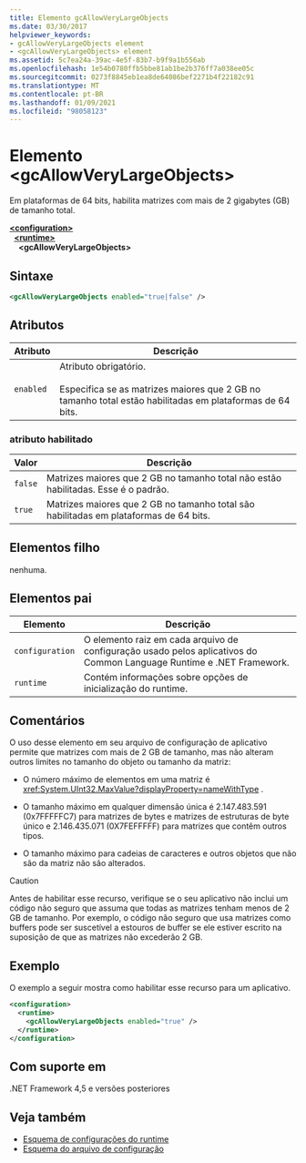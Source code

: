 ```yaml
---
title: Elemento gcAllowVeryLargeObjects
ms.date: 03/30/2017
helpviewer_keywords:
- gcAllowVeryLargeObjects element
- <gcAllowVeryLargeObjects> element
ms.assetid: 5c7ea24a-39ac-4e5f-83b7-b9f9a1b556ab
ms.openlocfilehash: 1e54b0780ffb5bbe81ab1be2b376ff7a038ee05c
ms.sourcegitcommit: 0273f8845eb1ea8de64086bef2271b4f22182c91
ms.translationtype: MT
ms.contentlocale: pt-BR
ms.lasthandoff: 01/09/2021
ms.locfileid: "98058123"
---
```

# <a name="gcallowverylargeobjects-element"></a>Elemento \<gcAllowVeryLargeObjects>

Em plataformas de 64 bits, habilita matrizes com mais de 2 gigabytes (GB) de tamanho total.  
  
[**\<configuration>**](../configuration-element.md)\
&nbsp;&nbsp;[**\<runtime>**](runtime-element.md)\
&nbsp;&nbsp;&nbsp;&nbsp;**\<gcAllowVeryLargeObjects>**  
  
## <a name="syntax"></a>Sintaxe  
  
```xml  
<gcAllowVeryLargeObjects enabled="true|false" />  
```  
  
## <a name="attributes"></a>Atributos
  
|Atributo|Descrição|  
|---------------|-----------------|  
|`enabled`|Atributo obrigatório.<br /><br /> Especifica se as matrizes maiores que 2 GB no tamanho total estão habilitadas em plataformas de 64 bits.|  
  
### <a name="enabled-attribute"></a>atributo habilitado  
  
|Valor|Descrição|  
|-----------|-----------------|  
|`false`|Matrizes maiores que 2 GB no tamanho total não estão habilitadas. Esse é o padrão.|  
|`true`|Matrizes maiores que 2 GB no tamanho total são habilitadas em plataformas de 64 bits.|  
  
## <a name="child-elements"></a>Elementos filho  

nenhuma.  
  
## <a name="parent-elements"></a>Elementos pai
  
|Elemento|Descrição|  
|-------------|-----------------|  
|`configuration`|O elemento raiz em cada arquivo de configuração usado pelos aplicativos do Common Language Runtime e .NET Framework.|  
|`runtime`|Contém informações sobre opções de inicialização do runtime.|  
  
## <a name="remarks"></a>Comentários  

 O uso desse elemento em seu arquivo de configuração de aplicativo permite que matrizes com mais de 2 GB de tamanho, mas não alteram outros limites no tamanho do objeto ou tamanho da matriz:  
  
- O número máximo de elementos em uma matriz é <xref:System.UInt32.MaxValue?displayProperty=nameWithType> .  
  
- O tamanho máximo em qualquer dimensão única é 2.147.483.591 (0x7FFFFFC7) para matrizes de bytes e matrizes de estruturas de byte único e 2.146.435.071 (0X7FEFFFFF) para matrizes que contêm outros tipos.  
  
- O tamanho máximo para cadeias de caracteres e outros objetos que não são da matriz não são alterados.  
  
> [!CAUTION]
> Antes de habilitar esse recurso, verifique se o seu aplicativo não inclui um código não seguro que assuma que todas as matrizes tenham menos de 2 GB de tamanho. Por exemplo, o código não seguro que usa matrizes como buffers pode ser suscetível a estouros de buffer se ele estiver escrito na suposição de que as matrizes não excederão 2 GB.  
  
## <a name="example"></a>Exemplo  

 O exemplo a seguir mostra como habilitar esse recurso para um aplicativo.  
  
```xml  
<configuration>  
  <runtime>  
    <gcAllowVeryLargeObjects enabled="true" />  
  </runtime>  
</configuration>  
```  
  
## <a name="supported-in"></a>Com suporte em

.NET Framework 4,5 e versões posteriores

## <a name="see-also"></a>Veja também

- [Esquema de configurações do runtime](index.md)
- [Esquema do arquivo de configuração](../index.md)
